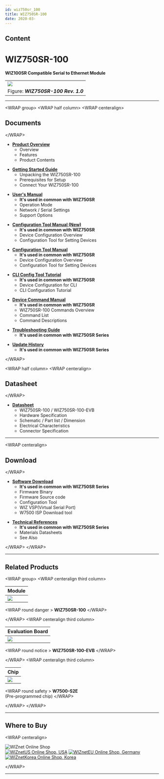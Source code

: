 ```yaml
---
id: wiz750sr_100
title: WIZ750SR-100
date: 2020-03-
---
```


## Content

# WIZ750SR-100

**WIZ100SR Compatible Serial to Ethernet Module**

|                                                         |
| ------------------------------------------------------- |
| ![](/products/s2e_module/wiz750sr-1xx/wiz750sr-100.png) |
| Figure: ***WIZ750SR-100 Rev. 1.0***                     |

-----

\<WRAP group\> \<WRAP half column\> \<WRAP centeralign\>

## Documents

\</WRAP\>

  - **[Product Overview](/products/wiz750sr-100/overview/en)**
      - Overview
      - Features
      - Product Contents

<!-- end list -->

  - **[Getting Started
    Guide](/products/wiz750sr-100/gettingstarted/en)**
      - Unpacking the WIZ750SR-100
      - Prerequisites for Setup
      - Connect Your WIZ750SR-100

<!-- end list -->

  - **[User's Manual](/products/wiz750sr/usermanual/en)** 
      - **It's used in common with WIZ750SR**
      - Operation Mode
      - Network / Serial Settings
      - Support Options

<!-- end list -->

  - **[Configuration Tool Manual
    (New)](/products/wiz750sr/guiconfigtoolmanual/start)**
      - **It's used in common with WIZ750SR**
      - Device Configuration Overview
      - Configuration Tool for Setting Devices

<!-- end list -->

  - **[Configuration Tool
    Manual](/products/wiz750sr/configtoolmanual/en)**
      - **It's used in common with WIZ750SR**
      - Device Configuration Overview
      - Configuration Tool for Setting Devices

<!-- end list -->

  - **[CLI Config Tool Tutorial](/products/wiz750sr/clitool/start)**
      - **It's used in common with WIZ750SR**
      - Device Configuration for CLI
      - CLI Configuration Tutorial

<!-- end list -->

  - **[Device Command Manual](/products/wiz750sr/commandmanual/en)**
      - **It's used in common with WIZ750SR**
      - WIZ750SR-100 Commands Overview
      - Command List
      - Command Descriptions

<!-- end list -->

  - **[Troubleshooting Guide](/products/wiz750sr/troubleshooting/en)**
      - **It's used in common with WIZ750SR Series**

<!-- end list -->

  - **[Update History](/products/wiz750sr/history/en)**
      - **It's used in common with WIZ750SR Series**

\</WRAP\>

\<WRAP half column\> \<WRAP centeralign\>

## Datasheet

\</WRAP\>

  - **[Datasheet](/products/wiz750sr-100/datasheet/start)**
      - WIZ750SR-100 / WIZ750SR-100-EVB
      - Hardware Specification
      - Schematic / Part list / Dimension
      - Electrical Characteristics
      - Connector Specification

-----

\<WRAP centeralign\>

## Download

\</WRAP\>

  - **[Software Download](/products/wiz750sr/download/start)**
      - **It's used in common with WIZ750SR Series**
      - Firmware Binary
      - Firmware Source code 
      - Configuration Tool
      - WIZ VSP(Virtual Serial Port)
      - W7500 ISP Download tool

<!-- end list -->

  - **[Technical References](/products/wiz750sr/reference/start)**
      - **It's used in common with WIZ750SR Series**
      - Materials Datasheets
      - See Also

\</WRAP\> \</WRAP\>

-----

## Related Products

\<WRAP group\> \<WRAP centeralign third column\>

| **Module**                                            |
| ----------------------------------------------------- |
| ![](/products/wiz750jr/wiz750jr_module_frontside.png) |

\<WRAP round danger \> **WIZ750SR-100** \</WRAP\>

\</WRAP\> \<WRAP centeralign third column\>

| **Evaluation Board**                            |
| ----------------------------------------------- |
| ![](/products/wiz750jr/wiz750jr_evb_combin.png) |

\<WRAP round notice \> **WIZ750SR-100-EVB** \</WRAP\>

\</WRAP\> \<WRAP centeralign third column\>

| **Chip**                            |
| ----------------------------------- |
| ![](/products/wiz750jr/w7500_1.jpg) |

\<WRAP round safety \> **W7500-S2E**  
(Pre-programmed chip) \</WRAP\>

\</WRAP\> \</WRAP\>

-----

## Where to Buy

\<WRAP centeralign\>

![WIZnet Online Shop](/products/w5500/buynow.png)  
[![WIZnetUS Online Shop,
USA](/products/w5500/w5500_evb/icons/dollar.png)](http://www.shopwiznet.com/)
[![WIZnetEU Online Shop,
Germany](/products/w5500/w5500_evb/icons/european-euro.png)](http://shop.wiznet.eu/)
[![WIZnetKorea Online Shop,
Korea](/products/w5500/w5500_evb/icons/won.png)](http://shop.wiznet.co.kr/)

\</WRAP\>

-----
